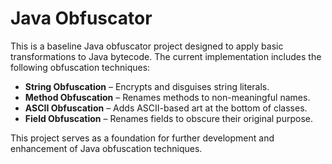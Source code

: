 # Java Obfuscator

This is a baseline Java obfuscator project designed to apply basic transformations to Java bytecode. The current implementation includes the following obfuscation techniques:

- **String Obfuscation** – Encrypts and disguises string literals.
- **Method Obfuscation** – Renames methods to non-meaningful names.
- **ASCII Obfuscation** – Adds ASCII-based art at the bottom of classes.
- **Field Obfuscation** – Renames fields to obscure their original purpose.

This project serves as a foundation for further development and enhancement of Java obfuscation techniques.
